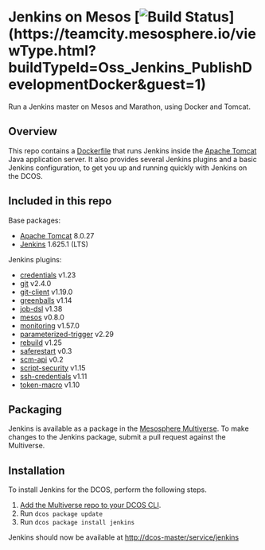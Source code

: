 # Jenkins on Mesos [![Build Status](https://teamcity.mesosphere.io/guestAuth/app/rest/builds/buildType:(id:Oss_Jenkins_PublishDevelopmentDocker)/statusIcon)](https://teamcity.mesosphere.io/viewType.html?buildTypeId=Oss_Jenkins_PublishDevelopmentDocker&guest=1)
Run a Jenkins master on Mesos and Marathon, using Docker and Tomcat.

## Overview
This repo contains a [Dockerfile](Dockerfile) that runs Jenkins inside the
[Apache Tomcat][tomcat-home] Java application server. It also provides several
Jenkins plugins and a basic Jenkins configuration, to get you up and running
quickly with Jenkins on the DCOS.

## Included in this repo
Base packages:
  * [Apache Tomcat][tomcat-home] 8.0.27
  * [Jenkins][jenkins-home] 1.625.1 (LTS)

Jenkins plugins:
  * [credentials][credentials-plugin] v1.23
  * [git][git-plugin] v2.4.0
  * [git-client][git-client-plugin] v1.19.0
  * [greenballs][greenballs-plugin] v1.14
  * [job-dsl][job-dsl-plugin] v1.38
  * [mesos][mesos-plugin] v0.8.0
  * [monitoring][monitoring-plugin] v1.57.0
  * [parameterized-trigger][parameterized-trigger-plugin] v2.29
  * [rebuild][rebuild-plugin] v1.25
  * [saferestart][saferestart-plugin] v0.3
  * [scm-api][scm-api-plugin] v0.2
  * [script-security][script-security-plugin] v1.15
  * [ssh-credentials][ssh-credentials-plugin] v1.11
  * [token-macro][token-macro-plugin] v1.10

## Packaging
Jenkins is available as a package in the [Mesosphere Multiverse][multiverse].
To make changes to the Jenkins package, submit a pull request against the
Multiverse.

## Installation
To install Jenkins for the DCOS, perform the following steps.

  1. [Add the Multiverse repo to your DCOS CLI][multiverse-install].
  2. Run `dcos package update`
  3. Run `dcos package install jenkins`

Jenkins should now be available at <http://dcos-master/service/jenkins>

[credentials-plugin]: https://wiki.jenkins-ci.org/display/JENKINS/Credentials+Plugin
[git-plugin]: https://wiki.jenkins-ci.org/display/JENKINS/Git+Plugin
[git-client-plugin]: https://wiki.jenkins-ci.org/display/JENKINS/Git+Client+Plugin
[greenballs-plugin]: https://wiki.jenkins-ci.org/display/JENKINS/Green+Balls
[jenkins-home]: https://jenkins-ci.org/
[job-dsl-plugin]: https://wiki.jenkins-ci.org/display/JENKINS/Job+DSL+Plugin
[mesos-plugin]: https://wiki.jenkins-ci.org/display/JENKINS/Mesos+Plugin
[monitoring-plugin]: https://wiki.jenkins-ci.org/display/JENKINS/Monitoring
[multiverse]: https://github.com/mesosphere/multiverse
[multiverse-install]: https://github.com/mesosphere/multiverse/#instructions
[parameterized-trigger-plugin]: https://wiki.jenkins-ci.org/display/JENKINS/Parameterized+Trigger+Plugin
[rebuild-plugin]: https://wiki.jenkins-ci.org/display/JENKINS/Rebuild+Plugin
[saferestart-plugin]: https://wiki.jenkins-ci.org/display/JENKINS/SafeRestart+Plugin
[scm-api-plugin]: https://wiki.jenkins-ci.org/display/JENKINS/SCM+API+Plugin
[script-security-plugin]: https://wiki.jenkins-ci.org/display/JENKINS/Script+Security+Plugin
[ssh-credentials-plugin]: https://wiki.jenkins-ci.org/display/JENKINS/SSH+Credentials+Plugin
[token-macro-plugin]: https://wiki.jenkins-ci.org/display/JENKINS/Token+Macro+Plugin
[tomcat-home]: http://tomcat.apache.org
